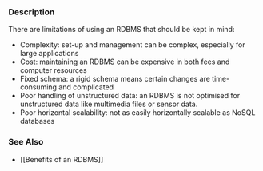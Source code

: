 ### Description
There are limitations of using an RDBMS that should be kept in mind:
* Complexity: set-up and management can be complex, especially for large applications
* Cost: maintaining an RDBMS can be expensive in both fees and computer resources
* Fixed schema: a rigid schema means certain changes are time-consuming and complicated
* Poor handling of unstructured data: an RDBMS is not optimised for unstructured data like multimedia files or sensor data.
* Poor horizontal scalability: not as easily horizontally scalable as NoSQL databases
### See Also
* [[Benefits of an RDBMS]]